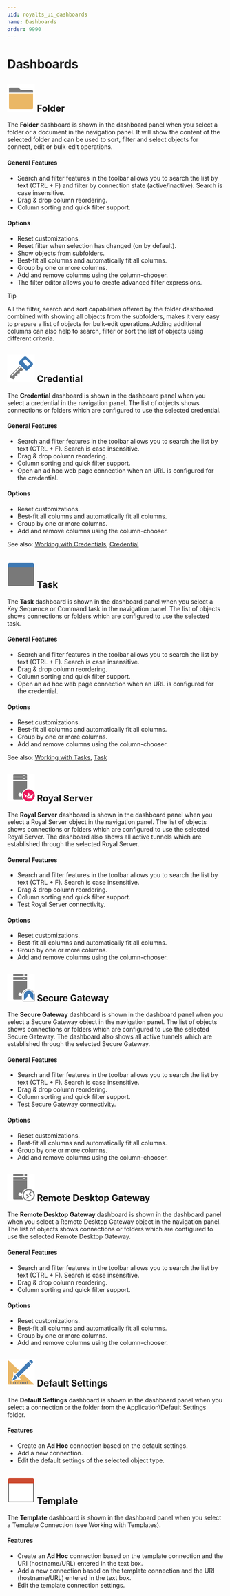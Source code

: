 ```yaml
---
uid: royalts_ui_dashboards
name: Dashboards
order: 9990
---
```


# Dashboards

## ![](/r2023/images/RoyalTS/Application/SVG_FolderClosed_32.svg#img_header) Folder

The **Folder** dashboard is shown in the dashboard panel when you select a folder or a document in the navigation panel. It will show the content of the selected folder and can be used to sort, filter and select objects for connect, edit or bulk-edit operations.

#### General Features

- Search and filter features in the toolbar allows you to search the list by text (CTRL + F) and filter by connection state (active/inactive). Search is case insensitive.
- Drag & drop column reordering.
- Column sorting and quick filter support.

#### Options

- Reset customizations.
- Reset filter when selection has changed (on by default).
- Show objects from subfolders.
- Best-fit all columns and automatically fit all columns.
- Group by one or more columns.
- Add and remove columns using the column-chooser.
- The filter editor allows you to create advanced filter expressions.

> [!Tip]
> All the filter, search and sort capabilities offered by the folder dashboard combined with showing all objects from the subfolders, makes it very easy to prepare a list of objects for bulk-edit operations.Adding additional columns can also help to search, filter or sort the list of objects using different criteria.

## ![](/r2023/images/RoyalTS/Application/SVG_PageCredential_32.svg#img_header) Credential

The **Credential** dashboard is shown in the dashboard panel when you select a credential in the navigation panel. The list of objects shows connections or folders which are configured to use the selected credential.

#### General Features

- Search and filter features in the toolbar allows you to search the list by text (CTRL + F). Search is case insensitive.
- Drag & drop column reordering.
- Column sorting and quick filter support.
- Open an ad hoc web page connection when an URL is configured for the credential.

#### Options

- Reset customizations.
- Best-fit all columns and automatically fit all columns.
- Group by one or more columns.
- Add and remove columns using the column-chooser.

See also: [Working with Credentials](xref:royalts_tutorials_credentials), [Credential](xref:royalts_reference_organization_credential)

## ![](/r2023/images/RoyalTS/Application/SVG_PageTasks_32.svg#img_header) Task

The **Task** dashboard is shown in the dashboard panel when you select a Key Sequence or Command task in the navigation panel. The list of objects shows connections or folders which are configured to use the selected task.

#### General Features

- Search and filter features in the toolbar allows you to search the list by text (CTRL + F). Search is case insensitive.
- Drag & drop column reordering.
- Column sorting and quick filter support.
- Open an ad hoc web page connection when an URL is configured for the credential.

#### Options

- Reset customizations.
- Best-fit all columns and automatically fit all columns.
- Group by one or more columns.
- Add and remove columns using the column-chooser.

See also: [Working with Tasks](xref:royalts_tutorials_tasks), [Task](xref:royalts_reference_tasks_command)

## ![](/r2023/images/RoyalTS/Application/SVG_PageManagementEndpoint_32.svg#img_header) Royal Server

The **Royal Server** dashboard is shown in the dashboard panel when you select a Royal Server object in the navigation panel. The list of objects shows connections or folders which are configured to use the selected Royal Server. The dashboard also shows all active tunnels which are established through the selected Royal Server.

#### General Features

- Search and filter features in the toolbar allows you to search the list by text (CTRL + F). Search is case insensitive.
- Drag & drop column reordering.
- Column sorting and quick filter support.
- Test Royal Server connectivity.

#### Options

- Reset customizations.
- Best-fit all columns and automatically fit all columns.
- Group by one or more columns.
- Add and remove columns using the column-chooser.

## ![](/r2023/images/RoyalTS/Application/SVG_PageSecureGateway_32.svg#img_header) Secure Gateway

The **Secure Gateway** dashboard is shown in the dashboard panel when you select a Secure Gateway object in the navigation panel. The list of objects shows connections or folders which are configured to use the selected Secure Gateway. The dashboard also shows all active tunnels which are established through the selected Secure Gateway.

#### General Features

- Search and filter features in the toolbar allows you to search the list by text (CTRL + F). Search is case insensitive.
- Drag & drop column reordering.
- Column sorting and quick filter support.
- Test Secure Gateway connectivity.

#### Options

- Reset customizations.
- Best-fit all columns and automatically fit all columns.
- Group by one or more columns.
- Add and remove columns using the column-chooser.

## ![](/r2023/images/RoyalTS/Application/SVG_PageRDSGateway_32.svg#img_header) Remote Desktop Gateway

The **Remote Desktop Gateway** dashboard is shown in the dashboard panel when you select a Remote Desktop Gateway object in the navigation panel. The list of objects shows connections or folders which are configured to use the selected Remote Desktop Gateway.

#### General Features

- Search and filter features in the toolbar allows you to search the list by text (CTRL + F). Search is case insensitive.
- Drag & drop column reordering.
- Column sorting and quick filter support.

#### Options

- Reset customizations.
- Best-fit all columns and automatically fit all columns.
- Group by one or more columns.
- Add and remove columns using the column-chooser.

## ![](/r2023/images/RoyalTS/Application/SVG_EditCopyToDefault_32.svg#img_header) Default Settings

The **Default Settings** dashboard is shown in the dashboard panel when you select a connection or the folder from the Application\Default Settings folder.

#### Features

- Create an **Ad Hoc** connection based on the default settings.
- Add a new connection.
- Edit the default settings of the selected object type.

## ![](/r2023/images/RoyalTS/Application/SVG_GeneralTemplate_32.svg#img_header) Template

The **Template** dashboard is shown in the dashboard panel when you select a Template Connection (see Working with Templates).

#### Features

- Create an **Ad Hoc** connection based on the template connection and the URI (hostname/URL) entered in the text box.
- Add a new connection based on the template connection and the URI (hostname/URL) entered in the text box.
- Edit the template connection settings.

